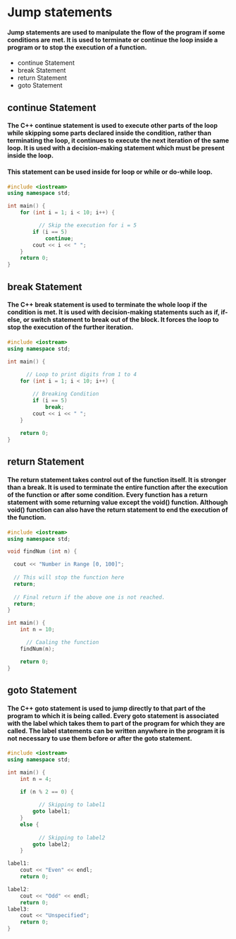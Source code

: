 # Jump statements

#### Jump statements are used to manipulate the flow of the program if some conditions are met. It is used to terminate or continue the loop inside a program or to stop the execution of a function.

- continue Statement
- break Statement
- return Statement
- goto Statement

## continue Statement

#### The C++ continue statement is used to execute other parts of the loop while skipping some parts declared inside the condition, rather than terminating the loop, it continues to execute the next iteration of the same loop. It is used with a decision-making statement which must be present inside the loop.

#### This statement can be used inside for loop or while or do-while loop.

```cpp
#include <iostream>
using namespace std;

int main() {
    for (int i = 1; i < 10; i++) {

          // Skip the execution for i = 5
        if (i == 5)
            continue;
        cout << i << " ";
    }
    return 0;
}
```


## break Statement

#### The C++ break statement is used to terminate the whole loop if the condition is met. It is used with decision-making statements such as if, if-else, or switch statement to break out of the block. It forces the loop to stop the execution of the further iteration.

```cpp
#include <iostream>
using namespace std;

int main() {
  
      // Loop to print digits from 1 to 4
    for (int i = 1; i < 10; i++) {

        // Breaking Condition
        if (i == 5)
            break;
        cout << i << " ";
    }
  
    return 0;
}
```

## return Statement

#### The return statement takes control out of the function itself. It is stronger than a break. It is used to terminate the entire function after the execution of the function or after some condition. Every function has a return statement with some returning value except the void() function. Although void() function can also have the return statement to end the execution of the function.

```cpp
#include <iostream>
using namespace std;

void findNum (int n) {

  cout << "Number in Range [0, 100]";
              
  // This will stop the function here
  return;
      
  // Final return if the above one is not reached.
  return;
}

int main() {
    int n = 10;

      // Caaling the function
    findNum(n);

    return 0;
}
```

## goto Statement

#### The C++ goto statement is used to jump directly to that part of the program to which it is being called.  Every goto statement is associated with the label which takes them to part of the program for which they are called. The label statements can be written anywhere in the program it is not necessary to use them before or after the goto statement.


```cpp
#include <iostream>
using namespace std;

int main() {
    int n = 4;

    if (n % 2 == 0) {
      
          // Skipping to label1
        goto label1;
    }
    else {
      
          // Skipping to label2
        goto label2;
    }

label1:
    cout << "Even" << endl;
    return 0;

label2:
    cout << "Odd" << endl;
    return 0;
label3:
    cout << "Unspecified";
    return 0;
}
```